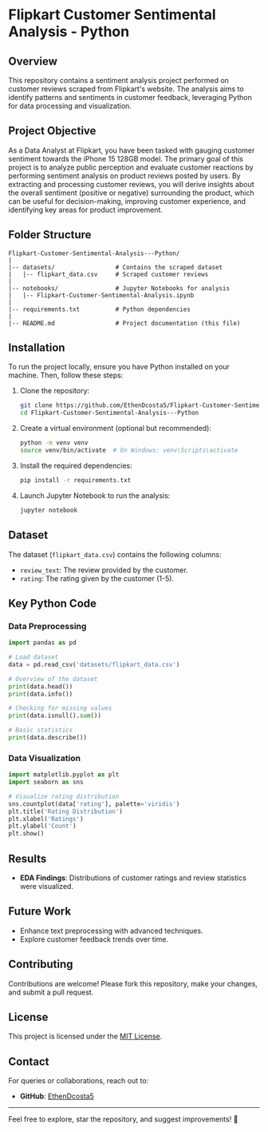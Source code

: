 # Flipkart Customer Sentimental Analysis - Python

## Overview
This repository contains a sentiment analysis project performed on customer reviews scraped from Flipkart's website. The analysis aims to identify patterns and sentiments in customer feedback, leveraging Python for data processing and visualization.

## Project Objective
As a Data Analyst at Flipkart, you have been tasked with gauging customer sentiment towards the iPhone 15 128GB model. The primary goal of this project is to analyze public perception and evaluate customer reactions by performing sentiment analysis on product reviews posted by users. By extracting and processing customer reviews, you will derive insights about the overall sentiment (positive or negative) surrounding the product, which can be useful for decision-making, improving customer experience, and identifying key areas for product improvement.

## Folder Structure
```
Flipkart-Customer-Sentimental-Analysis---Python/
|
|-- datasets/                 # Contains the scraped dataset
|   |-- flipkart_data.csv     # Scraped customer reviews
|
|-- notebooks/                # Jupyter Notebooks for analysis
|   |-- Flipkart-Customer-Sentimental-Analysis.ipynb
|
|-- requirements.txt          # Python dependencies
|
|-- README.md                 # Project documentation (this file)
```

## Installation
To run the project locally, ensure you have Python installed on your machine. Then, follow these steps:

1. Clone the repository:
   ```bash
   git clone https://github.com/EthenDcosta5/Flipkart-Customer-Sentimental-Analysis---Python.git
   cd Flipkart-Customer-Sentimental-Analysis---Python
   ```

2. Create a virtual environment (optional but recommended):
   ```bash
   python -m venv venv
   source venv/bin/activate  # On Windows: venv\Scripts\activate
   ```

3. Install the required dependencies:
   ```bash
   pip install -r requirements.txt
   ```

4. Launch Jupyter Notebook to run the analysis:
   ```bash
   jupyter notebook
   ```

## Dataset
The dataset (`flipkart_data.csv`) contains the following columns:
- `review_text`: The review provided by the customer.
- `rating`: The rating given by the customer (1-5).

## Key Python Code

### Data Preprocessing
```python
import pandas as pd

# Load dataset
data = pd.read_csv('datasets/flipkart_data.csv')

# Overview of the dataset
print(data.head())
print(data.info())

# Checking for missing values
print(data.isnull().sum())

# Basic statistics
print(data.describe())
```

### Data Visualization
```python
import matplotlib.pyplot as plt
import seaborn as sns

# Visualize rating distribution
sns.countplot(data['rating'], palette='viridis')
plt.title('Rating Distribution')
plt.xlabel('Ratings')
plt.ylabel('Count')
plt.show()
```

## Results
- **EDA Findings**: Distributions of customer ratings and review statistics were visualized.

## Future Work
- Enhance text preprocessing with advanced techniques.
- Explore customer feedback trends over time.

## Contributing
Contributions are welcome! Please fork this repository, make your changes, and submit a pull request.

## License
This project is licensed under the [MIT License](LICENSE).

## Contact
For queries or collaborations, reach out to:
- **GitHub**: [EthenDcosta5](https://github.com/EthenDcosta5)

---

Feel free to explore, star the repository, and suggest improvements! 🚀
